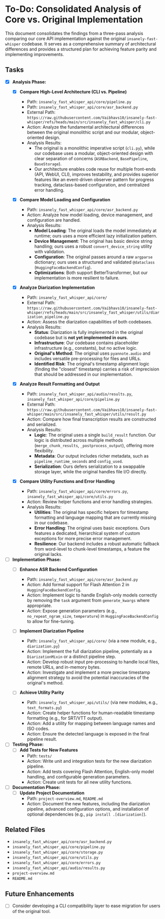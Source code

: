 # To-Do: Consolidated Analysis of Core vs. Original Implementation

This document consolidates the findings from a three-pass analysis comparing our core API implementation against the original `insanely-fast-whisper` codebase. It serves as a comprehensive summary of architectural differences and provides a structured plan for achieving feature parity and implementing improvements.

## Tasks

- [x] **Analysis Phase:**
  - [x] **Compare High-Level Architecture (CLI vs. Pipeline)**
    - Path: `insanely_fast_whisper_api/core/pipeline.py`
    - Path: `insanely_fast_whisper_api/core/asr_backend.py`
    - External Path: `https://raw.githubusercontent.com/Vaibhavs10/insanely-fast-whisper/refs/heads/main/src/insanely_fast_whisper/cli.py`
    - Action: Analyze the fundamental architectural differences between the original monolithic script and our modular, object-oriented design.
    - Analysis Results:
      - The original is a monolithic imperative script (`cli.py`), while our codebase uses a modular, object-oriented design with clear separation of concerns (`ASRBackend`, `BasePipeline`, `BaseStorage`).
      - Our architecture enables code reuse for multiple front-ends (API, WebUI, CLI), improves testability, and provides superior features like an event-driven observer pattern for progress tracking, dataclass-based configuration, and centralized error handling.

  - [x] **Compare Model Loading and Configuration**
    - Path: `insanely_fast_whisper_api/core/asr_backend.py`
    - Action: Analyze how model loading, device management, and configuration are handled.
    - Analysis Results:
      - **Model Loading**: The original loads the model immediately at runtime; ours uses a more efficient lazy initialization pattern.
      - **Device Management**: The original has basic device string handling; ours uses a robust `convert_device_string` utility with validation.
      - **Configuration**: The original passes around a raw `argparse` dictionary; ours uses a structured and validated `@dataclass` (`HuggingFaceBackendConfig`).
      - **Optimizations**: Both support BetterTransformer, but our implementation is more resilient to failure.

  - [x] **Analyze Diarization Implementation**
    - Path: `insanely_fast_whisper_api/core/`
    - External Path: `https://raw.githubusercontent.com/Vaibhavs10/insanely-fast-whisper/refs/heads/main/src/insanely_fast_whisper/utils/diarization_pipeline.py`
    - Action: Assess the diarization capabilities of both codebases.
    - Analysis Results:
      - **Status**: Diarization is fully implemented in the original codebase but is **not yet implemented in ours**.
      - **Infrastructure**: Our codebase contains placeholder infrastructure (e.g., constants), but no active logic.
      - **Original's Method**: The original uses `pyannote.audio` and includes versatile pre-processing for files and URLs.
      - **Identified Risk**: The original's timestamp alignment logic (finding the "closest" timestamp) carries a risk of imprecision that should be addressed in our implementation.

  - [x] **Analyze Result Formatting and Output**
    - Path: `insanely_fast_whisper_api/audio/results.py`, `insanely_fast_whisper_api/core/pipeline.py`
    - External Path: `https://raw.githubusercontent.com/Vaibhavs10/insanely-fast-whisper/main/src/insanely_fast_whisper/utils/result.py`
    - Action: Compare how final transcription results are constructed and serialized.
    - Analysis Results:
      - **Logic**: The original uses a single `build_result` function. Our logic is distributed across multiple methods (`merge_chunk_results`, `_postprocess_output`), offering more flexibility.
      - **Metadata**: Our output includes richer metadata, such as `pipeline_runtime_seconds` and `config_used`.
      - **Serialization**: Ours defers serialization to a swappable storage layer, while the original handles file I/O directly.

  - [x] **Compare Utility Functions and Error Handling**
    - Path: `insanely_fast_whisper_api/core/errors.py`, `insanely_fast_whisper_api/core/utils.py`
    - Action: Review helper functions and error handling strategies.
    - Analysis Results:
      - **Utilities**: The original has specific helpers for timestamp formatting and language mapping that are currently missing in our codebase.
      - **Error Handling**: The original uses basic exceptions. Ours features a dedicated, hierarchical system of custom exceptions for more precise error management.
      - **Resilience**: Our backend includes a robust automatic fallback from word-level to chunk-level timestamps, a feature the original lacks.

- [ ] **Implementation Phase:**
  - [ ] **Enhance ASR Backend Configuration**
    - Path: `insanely_fast_whisper_api/core/asr_backend.py`
    - Action: Add formal support for Flash Attention 2 in `HuggingFaceBackendConfig`.
    - Action: Implement logic to handle English-only models correctly by removing the `task` argument from `generate_kwargs` where appropriate.
    - Action: Expose generation parameters (e.g., `no_repeat_ngram_size`, `temperature`) in `HuggingFaceBackendConfig` to allow for fine-tuning.

  - [ ] **Implement Diarization Pipeline**
    - Path: `insanely_fast_whisper_api/core/` (via a new module, e.g., `diarization.py`)
    - Action: Implement the full diarization pipeline, potentially as a `DiarizationMixin` or a distinct pipeline step.
    - Action: Develop robust input pre-processing to handle local files, remote URLs, and in-memory bytes.
    - Action: Investigate and implement a more precise timestamp alignment strategy to avoid the potential inaccuracies of the original's method.

  - [ ] **Achieve Utility Parity**
    - Path: `insanely_fast_whisper_api/utils/` (via new modules, e.g., `text_formats.py`)
    - Action: Create helper functions for human-readable timestamp formatting (e.g., for SRT/VTT output).
    - Action: Add a utility for mapping between language names and ISO codes.
    - Action: Ensure the detected language is exposed in the final pipeline result.

- [ ] **Testing Phase:**
  - [ ] **Add Tests for New Features**
    - Path: `tests/`
    - Action: Write unit and integration tests for the new diarization pipeline.
    - Action: Add tests covering Flash Attention, English-only model handling, and configurable generation parameters.
    - Action: Create unit tests for all new utility functions.

- [ ] **Documentation Phase:**
  - [ ] **Update Project Documentation**
    - Path: `project-overview.md`, `README.md`
    - Action: Document the new features, including the diarization pipeline, advanced configuration options, and installation of optional dependencies (e.g., `pip install .[diarization]`).

## Related Files

- `insanely_fast_whisper_api/core/asr_backend.py`
- `insanely_fast_whisper_api/core/pipeline.py`
- `insanely_fast_whisper_api/core/storage.py`
- `insanely_fast_whisper_api/core/utils.py`
- `insanely_fast_whisper_api/core/errors.py`
- `insanely_fast_whisper_api/audio/results.py`
- `project-overview.md`
- `README.md`

## Future Enhancements

- [ ] Consider developing a CLI compatibility layer to ease migration for users of the original tool. 